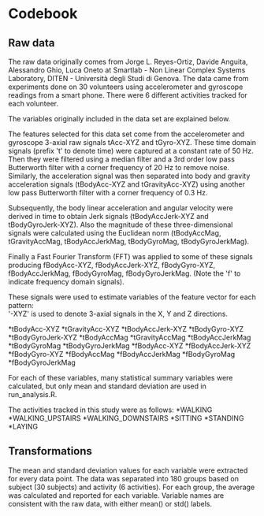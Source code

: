 
# Codebook

## Raw data

The raw data originally comes from Jorge L. Reyes-Ortiz, Davide Anguita, Alessandro Ghio, Luca Oneto at Smartlab - Non Linear Complex Systems Laboratory, DITEN - Università degli Studi di Genova.
The data came from experiments done on 30 volunteers using accelerometer and gyroscope readings from a smart phone.  There were 6 different activities tracked for each volunteer.

The variables originally included in the data set are explained below.

The features selected for this data set come from the accelerometer and gyroscope 3-axial raw signals tAcc-XYZ and tGyro-XYZ. These time domain signals (prefix 't' to denote time) were captured at a constant rate of 50 Hz. Then they were filtered using a median filter and a 3rd order low pass Butterworth filter with a corner frequency of 20 Hz to remove noise. Similarly, the acceleration signal was then separated into body and gravity acceleration signals (tBodyAcc-XYZ and tGravityAcc-XYZ) using another low pass Butterworth filter with a corner frequency of 0.3 Hz. 

Subsequently, the body linear acceleration and angular velocity were derived in time to obtain Jerk signals (tBodyAccJerk-XYZ and tBodyGyroJerk-XYZ). Also the magnitude of these three-dimensional signals were calculated using the Euclidean norm (tBodyAccMag, tGravityAccMag, tBodyAccJerkMag, tBodyGyroMag, tBodyGyroJerkMag). 

Finally a Fast Fourier Transform (FFT) was applied to some of these signals producing fBodyAcc-XYZ, fBodyAccJerk-XYZ, fBodyGyro-XYZ, fBodyAccJerkMag, fBodyGyroMag, fBodyGyroJerkMag. (Note the 'f' to indicate frequency domain signals). 

These signals were used to estimate variables of the feature vector for each pattern:  
'-XYZ' is used to denote 3-axial signals in the X, Y and Z directions.

*tBodyAcc-XYZ
*tGravityAcc-XYZ
*tBodyAccJerk-XYZ
*tBodyGyro-XYZ
*tBodyGyroJerk-XYZ
*tBodyAccMag
*tGravityAccMag
*tBodyAccJerkMag
*tBodyGyroMag
*tBodyGyroJerkMag
*fBodyAcc-XYZ
*fBodyAccJerk-XYZ
*fBodyGyro-XYZ
*fBodyAccMag
*fBodyAccJerkMag
*fBodyGyroMag
*fBodyGyroJerkMag

For each of these variables, many statistical summary variables were calculated, but only mean and standard deviation are used in run_analysis.R.

The activities tracked in this study were as follows:
*WALKING
*WALKING_UPSTAIRS
*WALKING_DOWNSTAIRS
*SITTING
*STANDING
*LAYING

## Transformations

The mean and standard deviation values for each variable were extracted for every data point.  The data was separated into 180 groups based on subject (30 subjects) and activity (6 activities).
For each group, the average was calculated and reported for each variable.  Variable names are consistent with the raw data, with either mean() or std() labels.

